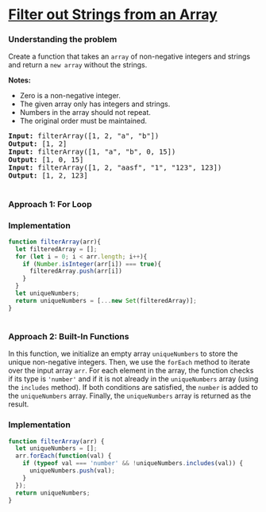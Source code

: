 # [Filter out Strings from an Array](https://edabit.com/challenge/b2NdDSdkjqFnCTfS8)

### Understanding the problem

Create a function that takes an `array` of non-negative integers and strings and return a `new array` without the strings.

<b>Notes:</b>
- Zero is a non-negative integer.
- The given array only has integers and strings.
- Numbers in the array should not repeat.
- The original order must be maintained.

<pre>
<b>Input:</b> filterArray([1, 2, "a", "b"])
<b>Output:</b> [1, 2]
<b>Input:</b> filterArray([1, "a", "b", 0, 15])
<b>Output:</b> [1, 0, 15]
<b>Input:</b> filterArray([1, 2, "aasf", "1", "123", 123])
<b>Output:</b> [1, 2, 123]
</pre>

#
### Approach 1: For Loop

### Implementation
```js
function filterArray(arr){
  let filteredArray = [];
  for (let i = 0; i < arr.length; i++){
    if (Number.isInteger(arr[i]) === true){
      filteredArray.push(arr[i])
    }
  }
  let uniqueNumbers; 
  return uniqueNumbers = [...new Set(filteredArray)];
}
```
#
### Approach 2: Built-In Functions
In this function, we initialize an empty array `uniqueNumbers` to store the unique non-negative integers. Then, we use the `forEach` method to iterate over the input array `arr`. For each element in the array, the function checks if its type is `'number'` and if it is not already in the `uniqueNumbers` array (using the `includes` method). If both conditions are satisfied, the `number` is added to the `uniqueNumbers` array. Finally, the `uniqueNumbers` array is returned as the result.

### Implementation
```js
function filterArray(arr) {
  let uniqueNumbers = [];
  arr.forEach(function(val) {
    if (typeof val === 'number' && !uniqueNumbers.includes(val)) {
      uniqueNumbers.push(val);
    }
  });
  return uniqueNumbers;
}

```
